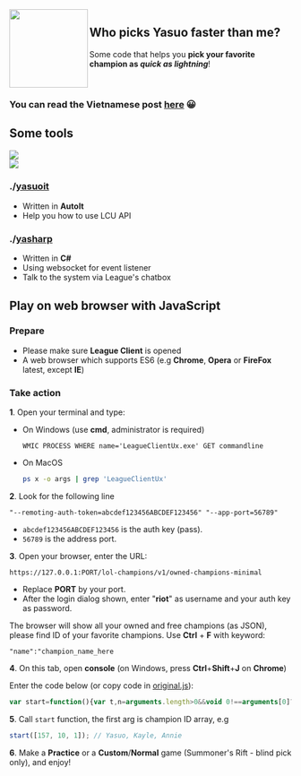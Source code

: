 <img align="left" src="https://i.redd.it/1cp00o73bquz.jpg" width="140px">

## Who picks Yasuo faster than me?
Some code that helps you **pick your favorite champion as _quick as lightning_**!

<br>

### You can read the Vietnamese post <a href="https://nomisan.dev/posts/super-fast-pick-lock" target="_blank">here</a> 😀

## Some tools

![](https://img.shields.io/badge/prebuilt%20binary-not%20yet-brightgreen)
<br>
![](https://img.shields.io/badge/you%20must%20build-from%20source-blue)

### ./[yasuoit](https://github.com/nomi-san/yasuo/tree/master/yasuoit)
- Written in **AutoIt**
- Help you how to use LCU API

### ./[yasharp](https://github.com/nomi-san/yasuo/tree/master/yasharp)
- Written in **C#**
- Using websocket for event listener
- Talk to the system via League's chatbox

## Play on web browser with JavaScript

### Prepare

- Please make sure **League Client** is opened
- A web browser which supports ES6 (e.g **Chrome**, **Opera** or **FireFox** latest, except **IE**)

### Take action

**1**. Open your terminal and type:

- On Windows (use **cmd**, administrator is required)
  ```batch
  WMIC PROCESS WHERE name='LeagueClientUx.exe' GET commandline
  ```

- On MacOS
  ```bash
  ps x -o args | grep 'LeagueClientUx'
  ```

**2**. Look for the following line
```
"--remoting-auth-token=abcdef123456ABCDEF123456" "--app-port=56789"
```
- `abcdef123456ABCDEF123456` is the auth key (pass).
- `56789` is the address port.

**3**. Open your browser, enter the URL:
```http
https://127.0.0.1:PORT/lol-champions/v1/owned-champions-minimal
```
- Replace **PORT** by your port.
- After the login dialog shown, enter "**riot**" as username and your auth key as password.

The browser will show all your owned and free champions (as JSON), please find ID of your favorite champions. Use **Ctrl** + **F** with  keyword:
```
"name":"champion_name_here
```

**4**. On this tab, open **console** (on Windows, press **Ctrl**+**Shift**+**J** on **Chrome**)

Enter the code below (or copy code in [original.js](https://github.com/nomi-san/yasuo/blob/master/original.js)):
```js
var start=function(){var t,n=arguments.length>0&&void 0!==arguments[0]?arguments[0]:[157],a=async function(t,n,a){return await fetch(n,{method:t,body:a,headers:{"Content-type":"application/json; charset=UTF-8"}}).then(function(t){return t.text()}).then(function(t){return JSON.parse(t.length?t:"{}")})},e=async function(t,n){return 0===Object.keys(await a("PATCH","/lol-champ-select/v1/session/actions/".concat(t),JSON.stringify({championId:n}))).length},c=setInterval(async function(){if(await async function(){return"InProgress"===(await a("GET","/lol-matchmaking/v1/ready-check")).state}())await async function(){return await a("POST","/lol-matchmaking/v1/ready-check/accept")}();else if((t=await async function(){var t=await a("GET","/lol-champ-select/v1/session"),n=t.localPlayerCellId,e=t.actions;return e?e[0].filter(function(t){return t.actorCellId===n})[0].id:-1}())>-1){for(var i=0;i<n.length&&!await e(t,n[i]);i++);await async function(t){return await a("POST","/lol-champ-select/v1/session/actions/".concat(t,"/complete"))}(t),clearInterval(c)}},250)};
```

**5**. Call `start` function, the first arg is champion ID array, e.g
```js
start([157, 10, 1]); // Yasuo, Kayle, Annie
```

**6**. Make a **Practice** or a **Custom**/**Normal** game (Summoner's Rift - blind pick only), and enjoy!
